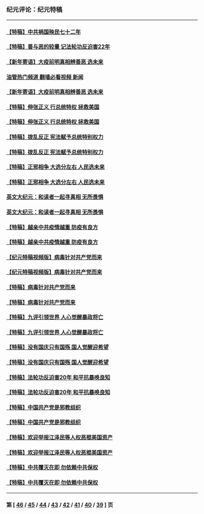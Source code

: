 ### 纪元评论：纪元特稿
---
#### [【特稿】中共祸国殃民七十二年](../../pages/nsc424/n13272607.md?11200330) 
#### [【特稿】善与恶的较量 记法轮功反迫害22年](../../pages/nsc424/n13086597.md?11200330) 
#### [【新年寄语】大疫前明真相辨善恶 选未来](../../pages/nsc424/n12660855.md?11200330) 
#### [油管热门频道 翻墙必看视频 新闻](ok?11200330)
#### [【新年寄语】大疫前明真相辨善恶 选未来](../../pages/nsc424/n12660855.md?11200330) 
#### [【特稿】伸张正义 行总统特权 拯救美国](../../pages/nsc424/n12616806.md?11200330) 
#### [【特稿】伸张正义 行总统特权 拯救美国](../../pages/nsc424/n12616806.md?11200330) 
#### [【特稿】拨乱反正 宪法赋予总统特别权力](../../pages/nsc424/n12598306.md?11200330) 
#### [【特稿】拨乱反正 宪法赋予总统特别权力](../../pages/nsc424/n12598306.md?11200330) 
#### [【特稿】正邪相争 大选分左右 人民选未来](../../pages/nsc424/n12545208.md?11200330) 
#### [【特稿】正邪相争 大选分左右 人民选未来](../../pages/nsc424/n12545208.md?11200330) 
#### [英文大纪元：和读者一起寻真相 无所畏惧](../../pages/nsc424/n12542027.md?11200330) 
#### [英文大纪元：和读者一起寻真相 无所畏惧](../../pages/nsc424/n12542027.md?11200330) 
#### [【特稿】越亲中共疫情越重 防疫有良方](../../pages/nsc424/n12042989.md?11200330) 
#### [【特稿】越亲中共疫情越重 防疫有良方](../../pages/nsc424/n12042989.md?11200330) 
#### [【纪元特稿视频版】病毒针对共产党而来](../../pages/nsc424/n11977328.md?11200330) 
#### [【纪元特稿视频版】病毒针对共产党而来](../../pages/nsc424/n11977328.md?11200330) 
#### [【特稿】病毒针对共产党而来](../../pages/nsc424/n11928818.md?11200330) 
#### [【特稿】病毒针对共产党而来](../../pages/nsc424/n11928818.md?11200330) 
#### [【特稿】九评引领世界 人心觉醒暴政将亡](../../pages/nsc424/n11660496.md?11200330) 
#### [【特稿】九评引领世界 人心觉醒暴政将亡](../../pages/nsc424/n11660496.md?11200330) 
#### [【特稿】没有国庆只有国殇 国人觉醒迎希望](../../pages/nsc424/n11549354.md?11200330) 
#### [【特稿】没有国庆只有国殇 国人觉醒迎希望](../../pages/nsc424/n11549354.md?11200330) 
#### [【特稿】法轮功反迫害20年 和平抗暴唤良知](../../pages/nsc424/n11389135.md?11200330) 
#### [【特稿】法轮功反迫害20年 和平抗暴唤良知](../../pages/nsc424/n11389135.md?11200330) 
#### [【特稿】中国共产党是邪教组织](../../pages/nsc424/n11355551.md?11200330) 
#### [【特稿】中国共产党是邪教组织](../../pages/nsc424/n11355551.md?11200330) 
#### [【特稿】欢迎举报江泽民等人权恶棍美国资产](../../pages/nsc424/n11303040.md?11200330) 
#### [【特稿】欢迎举报江泽民等人权恶棍美国资产](../../pages/nsc424/n11303040.md?11200330) 
#### [【特稿】中共覆灭在即 勿依赖中共保权](../../pages/nsc424/n11278510.md?11200330) 
#### [【特稿】中共覆灭在即 勿依赖中共保权](../../pages/nsc424/n11278510.md?11200330) 

---
#### 第 [ [46](./46.md?11200330) / [45](./45.md?11200330) / [44](./44.md?11200330) / [43](./43.md?11200330) / [42](./42.md?11200330) / [41](./41.md?11200330) / [40](./40.md?11200330) / [39](./39.md?11200330) ] 页
